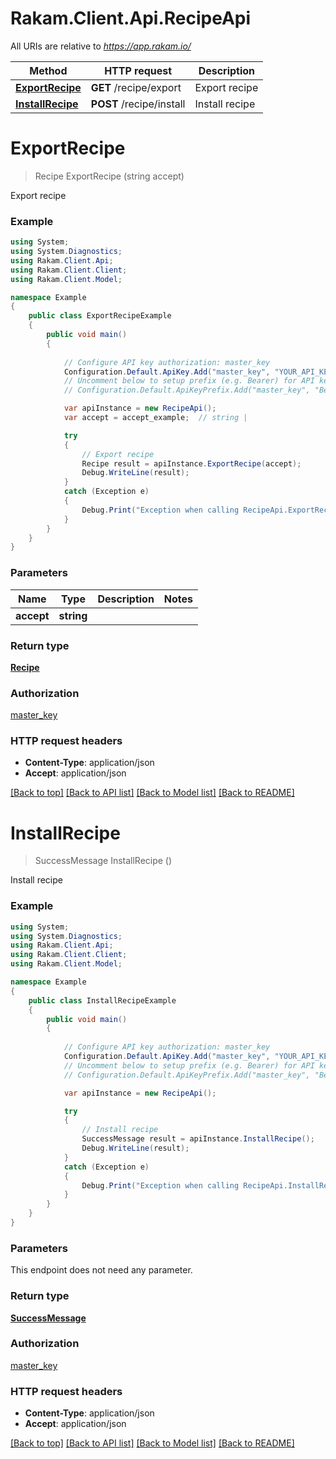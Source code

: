 # Rakam.Client.Api.RecipeApi

All URIs are relative to *https://app.rakam.io/*

Method | HTTP request | Description
------------- | ------------- | -------------
[**ExportRecipe**](RecipeApi.md#exportrecipe) | **GET** /recipe/export | Export recipe
[**InstallRecipe**](RecipeApi.md#installrecipe) | **POST** /recipe/install | Install recipe


<a name="exportrecipe"></a>
# **ExportRecipe**
> Recipe ExportRecipe (string accept)

Export recipe



### Example
```csharp
using System;
using System.Diagnostics;
using Rakam.Client.Api;
using Rakam.Client.Client;
using Rakam.Client.Model;

namespace Example
{
    public class ExportRecipeExample
    {
        public void main()
        {
            
            // Configure API key authorization: master_key
            Configuration.Default.ApiKey.Add("master_key", "YOUR_API_KEY");
            // Uncomment below to setup prefix (e.g. Bearer) for API key, if needed
            // Configuration.Default.ApiKeyPrefix.Add("master_key", "Bearer");

            var apiInstance = new RecipeApi();
            var accept = accept_example;  // string | 

            try
            {
                // Export recipe
                Recipe result = apiInstance.ExportRecipe(accept);
                Debug.WriteLine(result);
            }
            catch (Exception e)
            {
                Debug.Print("Exception when calling RecipeApi.ExportRecipe: " + e.Message );
            }
        }
    }
}
```

### Parameters

Name | Type | Description  | Notes
------------- | ------------- | ------------- | -------------
 **accept** | **string**|  | 

### Return type

[**Recipe**](Recipe.md)

### Authorization

[master_key](../README.md#master_key)

### HTTP request headers

 - **Content-Type**: application/json
 - **Accept**: application/json

[[Back to top]](#) [[Back to API list]](../README.md#documentation-for-api-endpoints) [[Back to Model list]](../README.md#documentation-for-models) [[Back to README]](../README.md)

<a name="installrecipe"></a>
# **InstallRecipe**
> SuccessMessage InstallRecipe ()

Install recipe



### Example
```csharp
using System;
using System.Diagnostics;
using Rakam.Client.Api;
using Rakam.Client.Client;
using Rakam.Client.Model;

namespace Example
{
    public class InstallRecipeExample
    {
        public void main()
        {
            
            // Configure API key authorization: master_key
            Configuration.Default.ApiKey.Add("master_key", "YOUR_API_KEY");
            // Uncomment below to setup prefix (e.g. Bearer) for API key, if needed
            // Configuration.Default.ApiKeyPrefix.Add("master_key", "Bearer");

            var apiInstance = new RecipeApi();

            try
            {
                // Install recipe
                SuccessMessage result = apiInstance.InstallRecipe();
                Debug.WriteLine(result);
            }
            catch (Exception e)
            {
                Debug.Print("Exception when calling RecipeApi.InstallRecipe: " + e.Message );
            }
        }
    }
}
```

### Parameters
This endpoint does not need any parameter.

### Return type

[**SuccessMessage**](SuccessMessage.md)

### Authorization

[master_key](../README.md#master_key)

### HTTP request headers

 - **Content-Type**: application/json
 - **Accept**: application/json

[[Back to top]](#) [[Back to API list]](../README.md#documentation-for-api-endpoints) [[Back to Model list]](../README.md#documentation-for-models) [[Back to README]](../README.md)

